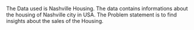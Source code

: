 The Data used is Nashville Housing. The data contains informations about the housing of Nashville city in USA. 
The Problem statement is to find insights about the sales of the Housing. 
